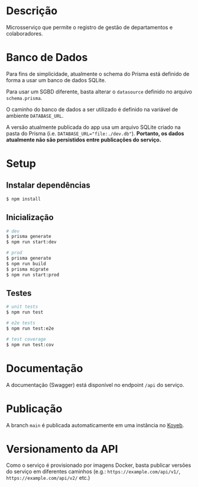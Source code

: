 # Descrição

Microsserviço que permite o registro de gestão de departamentos e colaboradores.

# Banco de Dados

Para fins de simplicidade, atualmente o schema do Prisma está definido de forma a usar um banco de dados SQLite.

Para usar um SGBD diferente, basta alterar o `datasource` definido no arquivo `schema.prisma`.

O caminho do banco de dados a ser utilizado é definido na variável de ambiente `DATABASE_URL`.

A versão atualmente publicada do app usa um arquivo SQLite criado na pasta do Prisma (i.e. `DATABASE_URL="file:./dev.db"`).
**Portanto, os dados atualmente não são persistidos entre publicações do serviço.**

# Setup

## Instalar dependências

```bash
$ npm install
```

## Inicialização

```bash
# dev
$ prisma generate
$ npm run start:dev

# prod
$ prisma generate
$ npm run build
$ prisma migrate
$ npm run start:prod
```

## Testes

```bash
# unit tests
$ npm run test

# e2e tests
$ npm run test:e2e

# test coverage
$ npm run test:cov
```

# Documentação

A documentação (Swagger) está disponível no endpoint `/api` do serviço.

# Publicação

A branch `main` é publicada automaticamente em uma instância no [Koyeb](https://www.koyeb.com).

# Versionamento da API

Como o serviço é provisionado por imagens Docker, basta publicar versões do serviço em diferentes caminhos (e.g.: `https://example.com/api/v1/`, `https://example.com/api/v2/` etc.)

